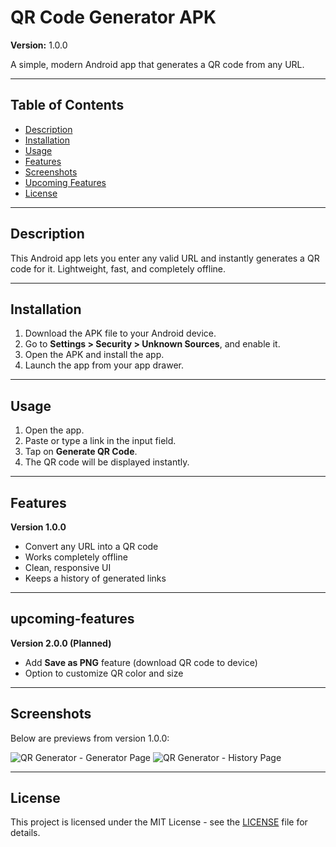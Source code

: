 # QR Code Generator APK

**Version:** 1.0.0

A simple, modern Android app that generates a QR code from any URL.

---

## Table of Contents

- [Description](#description)
- [Installation](#installation)
- [Usage](#usage)
- [Features](#features)
- [Screenshots](#screenshots)
- [Upcoming Features](#upcoming-features)
- [License](#license)

---

## Description

This Android app lets you enter any valid URL and instantly generates a QR code for it. Lightweight, fast, and completely offline.

---

## Installation

1. Download the APK file to your Android device.
2. Go to **Settings > Security > Unknown Sources**, and enable it.
3. Open the APK and install the app.
4. Launch the app from your app drawer.

---

## Usage

1. Open the app.
2. Paste or type a link in the input field.
3. Tap on **Generate QR Code**.
4. The QR code will be displayed instantly.

---

## Features

**Version 1.0.0**
- Convert any URL into a QR code
- Works completely offline
- Clean, responsive UI
- Keeps a history of generated links

---

## upcoming-features

**Version 2.0.0 (Planned)**
- Add **Save as PNG** feature (download QR code to device)
- Option to customize QR color and size

---

## Screenshots

Below are previews from version 1.0.0:

![QR Generator - Generator Page](https://drive.google.com/file/d/1drB_WeIQtyRIukaUKaCIG6UHxs_5RIKo/view?usp=drive_link)
![QR Generator - History Page](https://drive.google.com/file/d/1drEl0kINZloWQmgmIoA2Aoh2aivbMAPa/view?usp=drive_link)

---

## License

This project is licensed under the MIT License - see the [LICENSE](LICENSE) file for details.
